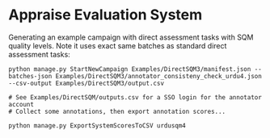 # Appraise Evaluation System



Generating an example campaign with direct assessment tasks with SQM quality
levels. Note it uses exact same batches as standard direct assessment tasks:

    python manage.py StartNewCampaign Examples/DirectSQM3/manifest.json --batches-json Examples/DirectSQM3/annotator_consisteny_check_urdu4.json  --csv-output Examples/DirectSQM3/output.csv

    # See Examples/DirectSQM/outputs.csv for a SSO login for the annotator account
    # Collect some annotations, then export annotation scores...

    python manage.py ExportSystemScoresToCSV urdusqm4
